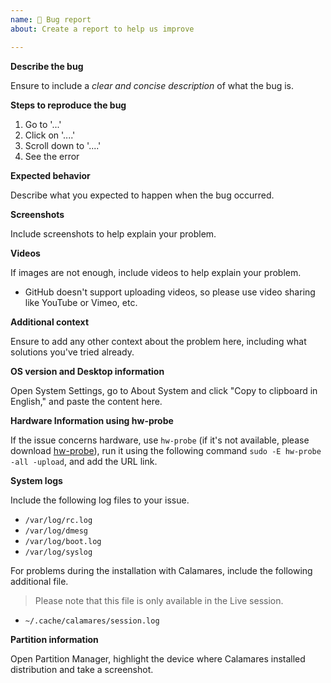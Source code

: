 ```yaml
---
name: 🐞 Bug report
about: Create a report to help us improve

---
```


**Describe the bug**

Ensure to include a _clear and concise description_ of what the bug is. 

**Steps to reproduce the bug**

1. Go to '...'
2. Click on '....'
3. Scroll down to '....'
4. See the error

**Expected behavior**

Describe what you expected to happen when the bug occurred.

**Screenshots**

Include screenshots to help explain your problem.

**Videos**

If images are not enough, include videos to help explain your problem.
 - GitHub doesn't support uploading videos, so please use video sharing like YouTube or Vimeo, etc.

**Additional context**

Ensure to add any other context about the problem here, including what solutions you've tried already.

**OS version and Desktop information**

Open System Settings, go to About System and click "Copy to clipboard in English," and paste the content here.

**Hardware Information using hw-probe**

If the issue concerns hardware, use `hw-probe` (if it's not available, please download [hw-probe](https://linux-hardware.org/?view=howto)), run it using the following command `sudo -E hw-probe -all -upload`, and add the URL link.

**System logs**

Include the following log files to your issue.

- `/var/log/rc.log`
- `/var/log/dmesg`
- `/var/log/boot.log`
- `/var/log/syslog`

For problems during the installation with Calamares, include the following additional file. 

> Please note that this file is only available in the Live session.

- `~/.cache/calamares/session.log`

**Partition information**

Open Partition Manager, highlight the device where Calamares installed distribution and take a screenshot.
